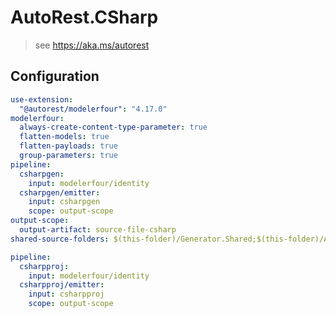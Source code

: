 # AutoRest.CSharp
> see https://aka.ms/autorest

## Configuration
```yaml
use-extension:
  "@autorest/modelerfour": "4.17.0"
modelerfour:
  always-create-content-type-parameter: true
  flatten-models: true
  flatten-payloads: true
  group-parameters: true
pipeline:
  csharpgen:
    input: modelerfour/identity
  csharpgen/emitter:
    input: csharpgen
    scope: output-scope
output-scope:
  output-artifact: source-file-csharp
shared-source-folders: $(this-folder)/Generator.Shared;$(this-folder)/Azure.Core.Shared
```

```yaml !$(skip-csproj)
pipeline:
  csharpproj:
    input: modelerfour/identity
  csharpproj/emitter:
    input: csharpproj
    scope: output-scope
```
